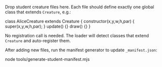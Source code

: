 Drop student creature files here. Each file should define exactly one global class that extends `Creature`, e.g.:

class AliceCreature extends Creature {
  constructor(x,y,w,h,par) { super(x,y,w,h,par); }
  update() {}
  draw() {}
}

No registration call is needed. The loader will detect classes that extend `Creature` and auto-register them.

After adding new files, run the manifest generator to update `_manifest.json`:

node tools/generate-student-manifest.mjs

